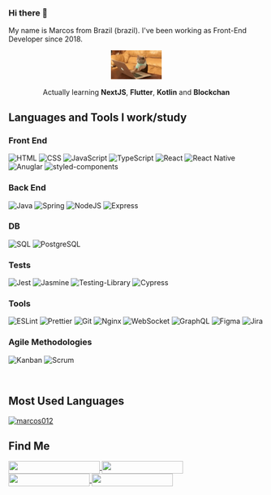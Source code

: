 ### Hi there 👋

My name is Marcos from Brazil (brazil). I've been working as Front-End Developer since 2018.

<div align="center">
 
<img src="./cat-typing.gif" width="100px">

Actually learning **NextJS**, **Flutter**, **Kotlin** and **Blockchan**
<br>
</div>


## Languages and Tools I work/study

### Front End
![HTML](https://img.shields.io/badge/html-%23E34F26.svg?style=for-the-badge&logo=html5&logoColor=white)
![CSS](https://img.shields.io/badge/css-%231572B6.svg?style=for-the-badge&logo=css3&logoColor=white)
![JavaScript](https://img.shields.io/badge/javascript-%23323330.svg?style=for-the-badge&logo=javascript&logoColor=%23F7DF1E)
![TypeScript](https://img.shields.io/badge/typescript-%23007ACC.svg?style=for-the-badge&logo=typescript&logoColor=white)
![React](https://img.shields.io/badge/react-%2320232a.svg?style=for-the-badge&logo=react&logoColor=%2361DAFB)
![React Native](https://img.shields.io/badge/react_native-%23563D7C.svg?style=for-the-badge&logo=react&logoColor=white)
![Anuglar](https://img.shields.io/badge/angular-%23DD0031.svg?style=for-the-badge&logo=angular&logoColor=white)
![styled-components](https://img.shields.io/badge/💅🏾_styled_components-%23404d59?style=for-the-badge)

### Back End
![Java](https://img.shields.io/badge/java-%23ED8B00.svg?style=for-the-badge&logo=java&logoColor=white)
![Spring](https://img.shields.io/badge/spring-%236DB33F.svg?style=for-the-badge&logo=spring&logoColor=white)
![NodeJS](https://img.shields.io/badge/node.js-03684f?style=for-the-badge&logo=node.js&logoColor=white)
![Express](https://img.shields.io/badge/express-%23F05033.svg?style=for-the-badge&logo=express&logoColor=white)

### DB
![SQL](https://img.shields.io/badge/sql-%23323330.svg?style=for-the-badge&logo=sql&logoColor=white)
![PostgreSQL](https://img.shields.io/badge/PostgreSQL-%231572B6.svg?style=for-the-badge&logo=postgresql&logoColor=white)

### Tests
![Jest](https://img.shields.io/badge/jest-%23F05033.svg?style=for-the-badge&logo=jest&logoColor=white)
![Jasmine](https://img.shields.io/badge/-Jasmine-%238A4182?style=for-the-badge&logo=Jasmine&logoColor=white)
![Testing-Library](https://img.shields.io/badge/-TestingLibrary-%23E33332?style=for-the-badge&logo=testing-library&logoColor=white)
![Cypress](https://img.shields.io/badge/-cypress-%23E5E5E5?style=for-the-badge&logo=cypress&logoColor=058a5e)

### Tools
![ESLint](https://img.shields.io/badge/ESLint-4B3263?style=for-the-badge&logo=eslint&logoColor=white)
![Prettier](https://img.shields.io/badge/Prettier-ff69b4?style=for-the-badge&logo=prettier&logoColor=white)
![Git](https://img.shields.io/badge/git-%23F05033.svg?style=for-the-badge&logo=git&logoColor=white)
![Nginx](https://img.shields.io/badge/nginx-%23009639.svg?style=for-the-badge&logo=nginx&logoColor=white)
![WebSocket](https://img.shields.io/badge/WebSocket-yellow?style=for-the-badge&logo=wechat&logoColor=white)
![GraphQL](https://img.shields.io/badge/-GraphQL-E10098?style=for-the-badge&logo=graphql&logoColor=white)
![Figma](https://img.shields.io/badge/figma-%23323330.svg?style=for-the-badge&logo=figma&logoColor=red)
![Jira](https://img.shields.io/badge/jira-%230A0FFF.svg?style=for-the-badge&logo=jira&logoColor=white)

### Agile Methodologies
![Kanban](https://img.shields.io/badge/kanban-black.svg?style=for-the-badge&logo=kanban&logoColor=white)
![Scrum](https://img.shields.io/badge/scrum-black.svg?style=for-the-badge&logo=scrum&logoColor=white)


<br>
 
## **Most Used Languages**

<div>
 <a href="https://github.com/marcos012">
   <img width="336px" src="https://github-readme-stats.vercel.app/api/top-langs/?username=marcos012&layout=compact" alt="marcos012" />
 </a>
</div>

## **Find Me**

<div>
 <a href="https://www.linkedin.com/in/marcos012/">
   <img align="center" src="https://img.shields.io/static/v1?logo=linkedin&label=linkedin&message=marcos012&color=blue&style=for-the-badge" height=25 width=180/>
 </a>
 <span>    </span>
 <a href="http://marcos012.github.io/site">
   <img align="center" src="https://img.shields.io/static/v1?&label=Portfolio&message=site&color=yellow&style=for-the-badge" height=25 width=160/>
 </a>
 <span>    </span>
 <a href="mailto:marcospaulo.ad@gmail.com">
   <img align="center" src="https://img.shields.io/static/v1?&logo=gmail&label=Send&message=Email&color=red&style=for-the-badge" height=25 width=160/>
 </a>
 <a href="https://instagram.com/_marcos012">
   <img align="center" src="https://img.shields.io/static/v1?&logo=Instagram&label=Instagram&message=_marcos012&color=%23E4405F&style=for-the-badge" height=25 width=160/>
 </a>
</div>
